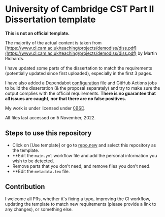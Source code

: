 # University of Cambridge CST Part II Dissertation template

**This is not an official template.**

The majority of the actual content is taken from [https://www.cl.cam.ac.uk/teaching/projects/demodiss/diss.pdf](https://www.cl.cam.ac.uk/teaching/projects/demodiss/diss.pdf) by Martin Richards.

I have updated some parts of the dissertation to match the requirements (potentially updated since first uploaded), especially in the first 3 pages.

I have also added a Dependabot [configuration](https://docs.github.com/en/code-security/dependabot/dependabot-version-updates/configuration-options-for-the-dependabot.yml-file) file and GitHub Actions jobs to build the dissertation (& the proposal separately) and try to make sure the output complies with the official requirements. **There is no guarantee that all issues are caught, nor that there are no false positives.**

My work is under licensed under [0BSD](https://en.wikipedia.org/wiki/Public-domain-equivalent_license).

All files last accessed on 5 November, 2022.

## Steps to use this repository

- Click on \[Use template\] or go to [repo.new](https://repo.new) and select this repository as the template.
- **Edit the `main.yml` workflow file and add the personal information you wish to be detected.
- Remove parts that you don't need, and remove files you don't need.
- **Edit the `metadata.tex` file.

## Contribution

I welcome all PRs, whether it's fixing a typo, improving the CI workflow, updating the template to match new requirements (please provide a link to any changes), or something else.
